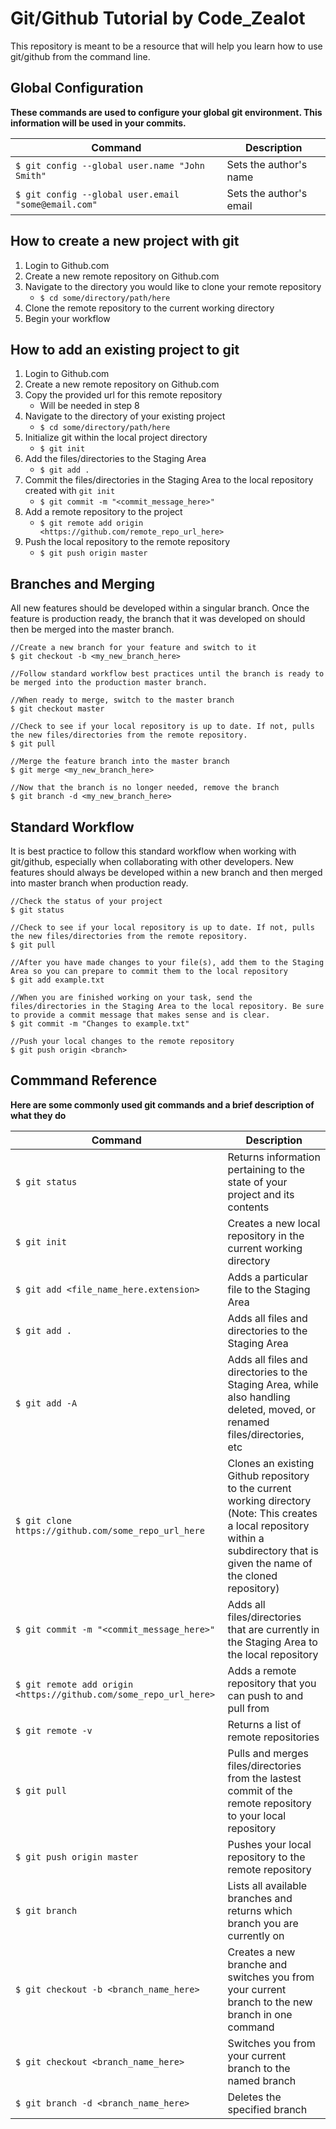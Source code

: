 # Git/Github Tutorial by Code_Zealot

This repository is meant to be a resource that will help you learn how to use git/github from the command line.


## Global Configuration
**These commands are used to configure your global git environment. This information will be used in your commits.**

| Command | Description |
|---------|-------------|
|    `$ git config --global user.name "John Smith"`    | Sets the author's name|
| `$ git config --global user.email "some@email.com"` | Sets the author's email |


## How to create a new project with git
1. Login to Github.com
2. Create a new remote repository on Github.com
3. Navigate to the directory you would like to clone your remote repository
	- `$ cd some/directory/path/here`
4. Clone the remote repository to the current working directory
5. Begin your workflow

## How to add an existing project to git
1. Login to Github.com
2. Create a new remote repository on Github.com
3. Copy the provided url for this remote repository
	- Will be needed in step 8
2. Navigate to the directory of your existing project
	- `$ cd some/directory/path/here`
5. Initialize git within the local project directory
	- `$ git init`
6. Add the files/directories to the Staging Area
	- `$ git add .`
7. Commit the files/directories in the Staging Area to the local repository created with `git init`
	- `$ git commit -m "<commit_message_here>"`
8. Add a remote repository to the project
	- `$ git remote add origin <https://github.com/remote_repo_url_here>`
9. Push the local repository to the remote repository
	- `$ git push origin master`

## Branches and Merging
All new features should be developed within a singular branch. Once the feature is production ready, the branch that it was developed on should then be merged into the master branch.
```
//Create a new branch for your feature and switch to it
$ git checkout -b <my_new_branch_here>

//Follow standard workflow best practices until the branch is ready to be merged into the production master branch.

//When ready to merge, switch to the master branch
$ git checkout master

//Check to see if your local repository is up to date. If not, pulls the new files/directories from the remote repository.
$ git pull

//Merge the feature branch into the master branch
$ git merge <my_new_branch_here>

//Now that the branch is no longer needed, remove the branch
$ git branch -d <my_new_branch_here>

```

## Standard Workflow
It is best practice to follow this standard workflow when working with git/github, especially when collaborating with other developers. New features should always be developed within a new branch and then merged into master branch when production ready.
```
//Check the status of your project
$ git status

//Check to see if your local repository is up to date. If not, pulls the new files/directories from the remote repository.
$ git pull

//After you have made changes to your file(s), add them to the Staging Area so you can prepare to commit them to the local repository
$ git add example.txt

//When you are finished working on your task, send the files/directories in the Staging Area to the local repository. Be sure to provide a commit message that makes sense and is clear.
$ git commit -m "Changes to example.txt"

//Push your local changes to the remote repository
$ git push origin <branch>
```


## Commmand Reference
**Here are some commonly used git commands and a brief description of what they do**

| Command | Description |
|---------|-------------|
|    `$ git status`     |   Returns information pertaining to the state of your project and its contents          |
|  `$ git init`       |     Creates a new local repository in the current working directory        |
|     `$ git add <file_name_here.extension>`    |     Adds a particular file to the Staging Area        |
| `$ git add .`| Adds all files and directories to the Staging Area|
| `$ git add -A`|Adds all files and directories to the Staging Area, while also handling deleted, moved, or renamed files/directories, etc |
|`$ git clone https://github.com/some_repo_url_here` | Clones an existing Github repository to the current working directory (Note: This creates a local repository within a subdirectory that is given the name of the cloned repository)|
|`$ git commit -m "<commit_message_here>"` | Adds all files/directories that are currently in the Staging Area to the local repository |
|`$ git remote add origin <https://github.com/some_repo_url_here>` |Adds a remote repository that you can push to and pull from |
| `$ git remote -v` |Returns a list of remote repositories |
|`$ git pull` | Pulls and merges files/directories from the lastest commit of the remote repository to your local repository|
|`$ git push origin master` |Pushes your local repository to the remote repository |
| `$ git branch`| Lists all available branches and returns which branch you are currently on|
|`$ git checkout -b <branch_name_here>` |Creates a new branche and switches you from your current branch to the new branch in one command |
| `$ git checkout <branch_name_here>`|Switches you from your current branch to the named branch |
|`$ git branch -d <branch_name_here>` |Deletes the specified branch |